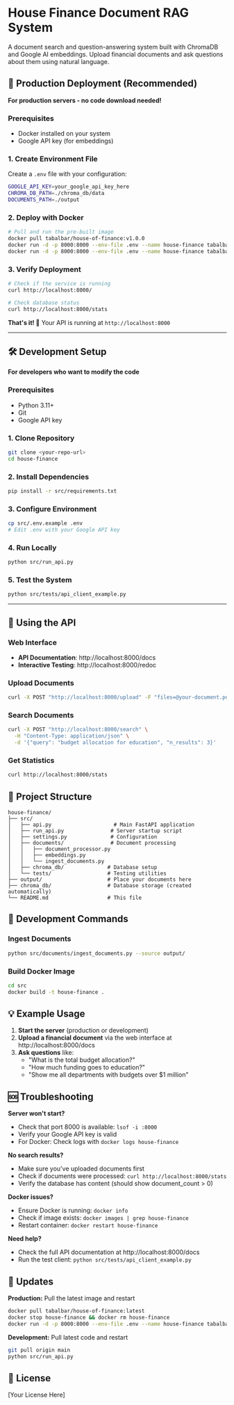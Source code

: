 # House Finance Document RAG System

A document search and question-answering system built with ChromaDB and Google AI embeddings. Upload financial documents and ask questions about them using natural language.

## 🚀 Production Deployment (Recommended)

**For production servers - no code download needed!**

### Prerequisites
- Docker installed on your system
- Google API key (for embeddings)

### 1. Create Environment File
Create a `.env` file with your configuration:
```bash
GOOGLE_API_KEY=your_google_api_key_here
CHROMA_DB_PATH=./chroma_db/data
DOCUMENTS_PATH=./output
```

### 2. Deploy with Docker
```bash
# Pull and run the pre-built image
docker pull tabalbar/house-of-finance:v1.0.0
docker run -d -p 8000:8000 --env-file .env --name house-finance tabalbar/house-of-finance:v1.0.0
docker run -d -p 8000:8000 --env-file .env --name house-finance tabalbar/house-of-finance:latest
```

### 3. Verify Deployment
```bash
# Check if the service is running
curl http://localhost:8000/

# Check database status
curl http://localhost:8000/stats
```

**That's it! 🎉** Your API is running at `http://localhost:8000`

---

## 🛠️ Development Setup

**For developers who want to modify the code**

### Prerequisites
- Python 3.11+
- Git
- Google API key

### 1. Clone Repository
```bash
git clone <your-repo-url>
cd house-finance
```

### 2. Install Dependencies
```bash
pip install -r src/requirements.txt
```

### 3. Configure Environment
```bash
cp src/.env.example .env
# Edit .env with your Google API key
```

### 4. Run Locally
```bash
python src/run_api.py
```

### 5. Test the System
```bash
python src/tests/api_client_example.py
```

---

## 📖 Using the API

### Web Interface
- **API Documentation**: http://localhost:8000/docs
- **Interactive Testing**: http://localhost:8000/redoc

### Upload Documents
```bash
curl -X POST "http://localhost:8000/upload" -F "files=@your-document.pdf"
```

### Search Documents
```bash
curl -X POST "http://localhost:8000/search" \
  -H "Content-Type: application/json" \
  -d '{"query": "budget allocation for education", "n_results": 3}'
```

### Get Statistics
```bash
curl http://localhost:8000/stats
```

## 📁 Project Structure

```
house-finance/
├── src/
│   ├── api.py                    # Main FastAPI application
│   ├── run_api.py               # Server startup script
│   ├── settings.py              # Configuration
│   ├── documents/               # Document processing
│   │   ├── document_processor.py
│   │   ├── embeddings.py
│   │   └── ingest_documents.py
│   ├── chroma_db/              # Database setup
│   └── tests/                  # Testing utilities
├── output/                     # Place your documents here
├── chroma_db/                  # Database storage (created automatically)
└── README.md                   # This file
```

## 🔧 Development Commands

### Ingest Documents
```bash
python src/documents/ingest_documents.py --source output/
```

### Build Docker Image
```bash
cd src
docker build -t house-finance .
```

## 💡 Example Usage

1. **Start the server** (production or development)
2. **Upload a financial document** via the web interface at http://localhost:8000/docs
3. **Ask questions** like:
   - "What is the total budget allocation?"
   - "How much funding goes to education?"
   - "Show me all departments with budgets over $1 million"

## 🆘 Troubleshooting

**Server won't start?**
- Check that port 8000 is available: `lsof -i :8000`
- Verify your Google API key is valid
- For Docker: Check logs with `docker logs house-finance`

**No search results?**
- Make sure you've uploaded documents first
- Check if documents were processed: `curl http://localhost:8000/stats`
- Verify the database has content (should show document_count > 0)

**Docker issues?**
- Ensure Docker is running: `docker info`
- Check if image exists: `docker images | grep house-finance`
- Restart container: `docker restart house-finance`

**Need help?**
- Check the full API documentation at http://localhost:8000/docs
- Run the test client: `python src/tests/api_client_example.py`

## 🔄 Updates

**Production:** Pull the latest image and restart
```bash
docker pull tabalbar/house-of-finance:latest
docker stop house-finance && docker rm house-finance
docker run -d -p 8000:8000 --env-file .env --name house-finance tabalbar/house-of-finance:latest
```

**Development:** Pull latest code and restart
```bash
git pull origin main
python src/run_api.py
```

## 📄 License

[Your License Here] 